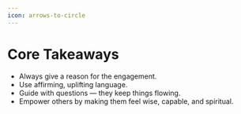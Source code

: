 ```yaml
---
icon: arrows-to-circle
---
```


# Core Takeaways

* Always give a reason for the engagement.
* Use affirming, uplifting language.
* Guide with questions — they keep things flowing.
* Empower others by making them feel wise, capable, and spiritual.
